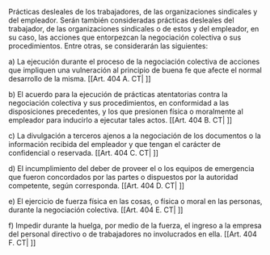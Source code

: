Prácticas desleales de los trabajadores, de las organizaciones sindicales y del empleador. Serán también consideradas prácticas desleales del trabajador, de las organizaciones sindicales o de estos y del empleador, en su caso, las acciones que entorpezcan la negociación colectiva o sus procedimientos. Entre otras, se considerarán las siguientes:

a) La ejecución durante el proceso de la negociación colectiva de acciones que impliquen una vulneración al principio de buena fe que afecte el normal desarrollo de la misma. [[Art. 404 A. CT| ]]

b) El acuerdo para la ejecución de prácticas atentatorias contra la negociación colectiva y sus procedimientos, en conformidad a las disposiciones precedentes, y los que presionen física o moralmente al empleador para inducirlo a ejecutar tales actos. [[Art. 404 B. CT| ]]

c) La divulgación a terceros ajenos a la negociación de los documentos o la información recibida del empleador y que tengan el carácter de confidencial o reservada. [[Art. 404 C. CT| ]]

d) El incumplimiento del deber de proveer el o los equipos de emergencia que fueron concordados por las partes o dispuestos por la autoridad competente, según corresponda. [[Art. 404 D. CT| ]]

e) El ejercicio de fuerza física en las cosas, o física o moral en las personas, durante la negociación colectiva. [[Art. 404 E. CT| ]]

f) Impedir durante la huelga, por medio de la fuerza, el ingreso a la empresa del personal directivo o de trabajadores no involucrados en ella. [[Art. 404 F. CT| ]]